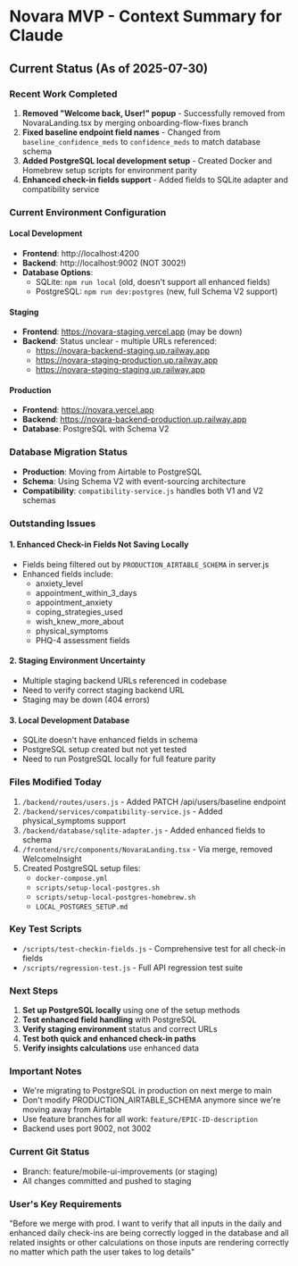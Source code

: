 # Novara MVP - Context Summary for Claude

## Current Status (As of 2025-07-30)

### Recent Work Completed
1. **Removed "Welcome back, User!" popup** - Successfully removed from NovaraLanding.tsx by merging onboarding-flow-fixes branch
2. **Fixed baseline endpoint field names** - Changed from `baseline_confidence_meds` to `confidence_meds` to match database schema
3. **Added PostgreSQL local development setup** - Created Docker and Homebrew setup scripts for environment parity
4. **Enhanced check-in fields support** - Added fields to SQLite adapter and compatibility service

### Current Environment Configuration

#### Local Development
- **Frontend**: http://localhost:4200
- **Backend**: http://localhost:9002 (NOT 3002!)
- **Database Options**:
  - SQLite: `npm run local` (old, doesn't support all enhanced fields)
  - PostgreSQL: `npm run dev:postgres` (new, full Schema V2 support)

#### Staging
- **Frontend**: https://novara-staging.vercel.app (may be down)
- **Backend**: Status unclear - multiple URLs referenced:
  - https://novara-backend-staging.up.railway.app
  - https://novara-staging-production.up.railway.app
  - https://novara-staging-staging.up.railway.app

#### Production
- **Frontend**: https://novara.vercel.app
- **Backend**: https://novara-backend-production.up.railway.app
- **Database**: PostgreSQL with Schema V2

### Database Migration Status
- **Production**: Moving from Airtable to PostgreSQL
- **Schema**: Using Schema V2 with event-sourcing architecture
- **Compatibility**: `compatibility-service.js` handles both V1 and V2 schemas

### Outstanding Issues

#### 1. Enhanced Check-in Fields Not Saving Locally
- Fields being filtered out by `PRODUCTION_AIRTABLE_SCHEMA` in server.js
- Enhanced fields include:
  - anxiety_level
  - appointment_within_3_days
  - appointment_anxiety
  - coping_strategies_used
  - wish_knew_more_about
  - physical_symptoms
  - PHQ-4 assessment fields

#### 2. Staging Environment Uncertainty
- Multiple staging backend URLs referenced in codebase
- Need to verify correct staging backend URL
- Staging may be down (404 errors)

#### 3. Local Development Database
- SQLite doesn't have enhanced fields in schema
- PostgreSQL setup created but not yet tested
- Need to run PostgreSQL locally for full feature parity

### Files Modified Today
1. `/backend/routes/users.js` - Added PATCH /api/users/baseline endpoint
2. `/backend/services/compatibility-service.js` - Added physical_symptoms support
3. `/backend/database/sqlite-adapter.js` - Added enhanced fields to schema
4. `/frontend/src/components/NovaraLanding.tsx` - Via merge, removed WelcomeInsight
5. Created PostgreSQL setup files:
   - `docker-compose.yml`
   - `scripts/setup-local-postgres.sh`
   - `scripts/setup-local-postgres-homebrew.sh`
   - `LOCAL_POSTGRES_SETUP.md`

### Key Test Scripts
- `/scripts/test-checkin-fields.js` - Comprehensive test for all check-in fields
- `/scripts/regression-test.js` - Full API regression test suite

### Next Steps
1. **Set up PostgreSQL locally** using one of the setup methods
2. **Test enhanced field handling** with PostgreSQL
3. **Verify staging environment** status and correct URLs
4. **Test both quick and enhanced check-in paths**
5. **Verify insights calculations** use enhanced data

### Important Notes
- We're migrating to PostgreSQL in production on next merge to main
- Don't modify PRODUCTION_AIRTABLE_SCHEMA anymore since we're moving away from Airtable
- Use feature branches for all work: `feature/EPIC-ID-description`
- Backend uses port 9002, not 3002

### Current Git Status
- Branch: feature/mobile-ui-improvements (or staging)
- All changes committed and pushed to staging

### User's Key Requirements
"Before we merge with prod. I want to verify that all inputs in the daily and enhanced daily check-ins are being correctly logged in the database and all related insights or other calculations on those inputs are rendering correctly no matter which path the user takes to log details"